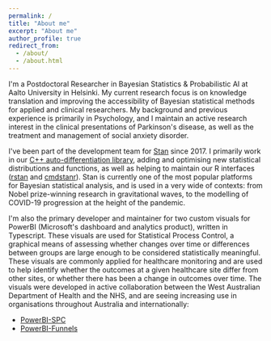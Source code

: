```yaml
---
permalink: /
title: "About me"
excerpt: "About me"
author_profile: true
redirect_from:
  - /about/
  - /about.html
---
```


I'm a Postdoctoral Researcher in Bayesian Statistics & Probabilistic AI at Aalto University in Helsinki. My current research focus is on knowledge translation and improving the accessibility of Bayesian statistical methods for applied and clinical researchers. My background and previous experience is primarily in Psychology, and I maintain an active research interest in the clinical presentations of Parkinson's disease, as well as the treatment and management of social anxiety disorder.

I've been part of the development team for [Stan](https://about.mc-stan.org) since 2017. I primarily work in our [C++ auto-differentiation library](https://github.com/stan-dev/math/), adding and optimising new statistical distributions and functions, as well as helping to maintain our R interfaces ([rstan](https://cran.r-project.org/web/packages/rstan/) and [cmdstanr](https://github.com/stan-dev/cmdstanr)). Stan is currently one of the most popular platforms for Bayesian statistical analysis, and is used in a very wide of contexts: from Nobel prize-winning research in gravitational waves, to the modelling of COVID-19 progression at the height of the pandemic.

I'm also the primary developer and maintainer for two custom visuals for PowerBI (Microsoft's dashboard and analytics product), written in Typescript. These visuals are used for Statistical Process Control, a graphical means of assessing whether changes over time or differences between groups are large enough to be considered statistically meaningful. These visuals are commonly applied for healthcare monitoring and are used to help identify whether the outcomes at a given healthcare site differ from other sites, or whether there has been a change in outcomes over time. The visuals were developed in active collaboration between the West Australian Department of Health and the NHS, and are seeing increasing use in organisations throughout Australia and internationally:

 - [PowerBI-SPC](https://aus-doh-safety-and-quality.github.io/PowerBI-SPC/)
 - [PowerBI-Funnels](https://aus-doh-safety-and-quality.github.io/PowerBI-Funnels/)

